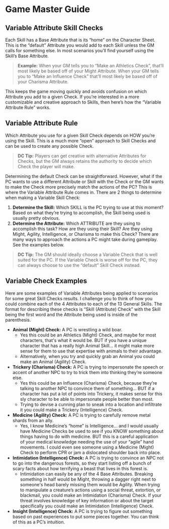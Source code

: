 # Game Master Guide

## Variable Attribute Skill Checks

Each Skill has a Base Attribute that is its “home” on the Character Sheet. This is the “default” Attribute you would add to each Skill unless the GM calls for something else. In most scenarios you’ll find yourself using the Skill’s Base Attribute.

> **Example:** When your GM tells you to “Make an Athletics Check”, that’ll most likely be based off of your Might Attribute. When your GM tells you to “Make an Influence Check” that’ll most likely be based off of your Charisma Attribute.

This keeps the game moving quickly and avoids confusion on which Attribute you add to a given Check. If you’re interested in a more customizable and creative approach to Skills, then here’s how the “Variable Attribute Rule” works.

## Variable Attribute Rule

Which Attribute you use for a given Skill Check depends on HOW you’re using the Skill. This is a much more “open” approach to Skill Checks and can be used to create any possible Check.

> **DC Tip:** Players can get creative with alternative Attributes for Checks, but the GM always retains the authority to decide which Check the player will make.

Determining the default Check can be straightforward. However, what if the PC wants to use a different Attribute or Skill with the Check or the GM wants to make the Check more precisely match the actions of the PC? This is where the Variable Attribute Rule comes in. There are 2 things to determine when making a Variable Skill Check:

1. **Determine the Skill:** Which SKILL is the PC trying to use at this moment? Based on what they’re trying to accomplish, the Skill being used is usually pretty obvious.
2. **Determine the Attribute:** Which ATTRIBUTE are they using to accomplish this task? How are they using their Skill? Are they using Might, Agility, Intelligence, or Charisma to make this Check? There are many ways to approach the actions a PC might take during gameplay. See the examples below.

> **DC Tip:** The GM should ideally choose a Variable Check that is well suited for the PC. If the Variable Check is worse off for the PC, they can always choose to use the “default” Skill Check instead.

## Variable Check Examples

Here are some examples of Variable Attributes being applied to scenarios for some great Skill Checks results. I challenge you to think of how you could combine each of the 4 Attributes to each of the 13 General Skills. The format for describing these checks is “Skill (Attribute) Check” with the Skill being the first word and the Attribute being used is inside of the parenthesis.

* **Animal (Might) Check:** A PC is wrestling a wild boar. 
    * Yes this could be an Athletics (Might) Check, and maybe for most characters, that's what it would be. BUT if you have a unique character that has a really high Animal Skill… it might make more sense for them to use that expertise with animals to their advantage.
    * Alternatively, when you try and quickly grab an Animal you could make an Animal (Agility) Check.
* **Trickery (Charisma) Check:** A PC is trying to impersonate the speech or accent of another NPC to try to trick them into thinking they’re someone else.
    * Yes this could be an Influence (Charisma) Check, because they’re talking to another NPC to convince them of something… BUT if a character has put a lot of points into Trickery, it makes sense for this sly character to be able to impersonate people better than most.
    * Trying to devise a cunning plan to sneak into a location and infiltrate it you could make a Trickery (Intelligence) Check.
* **Medicine (Agility) Check:** A PC is trying to carefully remove metal shards from an ally.
    * Yes, I know Medicine’s “home” is Intelligence… and I would usually have Medicine Checks be used to see if you KNOW something about things having to do with medicine. BUT this is a careful application of your medical knowledge needing the use of your “agile” hand movements. I could even see someone using a Medicine (Might) Check to perform CPR or jam a dislocated shoulder back into place.
* **Intimidation (Intelligence) Check:** A PC is trying to convince an NPC not to go into the dangerous forests, so they start listing off a bunch of scary facts about how terrifying a beast that lives in this forest is.
    * Intimidation can easily be any of the 4 Base Attributes. Breaking something in half would be Might, throwing a dagger right next to someone's head barely missing them would be Agility. When trying to manipulate a creature’s actions using a social threat, extortion, or blackmail, you could make an Intimidation (Charisma) Check. If your threat involves knowledge of key information or about the target specifically you could make an Intimidation (Intelligence) Check.
* **Insight (Intelligence) Check:** A PC is trying to figure out something based on past experiences to put some pieces together. You can think of this as a PC’s intuition. 
